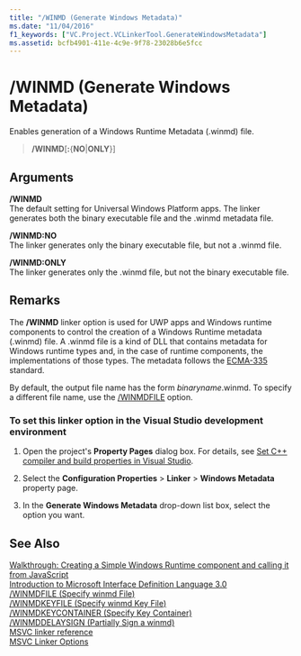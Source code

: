 ```yaml
---
title: "/WINMD (Generate Windows Metadata)"
ms.date: "11/04/2016"
f1_keywords: ["VC.Project.VCLinkerTool.GenerateWindowsMetadata"]
ms.assetid: bcfb4901-411e-4c9e-9f78-23028b6e5fcc
---
```

# /WINMD (Generate Windows Metadata)

Enables generation of a Windows Runtime Metadata (.winmd) file.

> **/WINMD**\[**:**{**NO**\|**ONLY**}]

## Arguments

**/WINMD**<br/>
The default setting for Universal Windows Platform apps. The linker generates both the binary executable file and the .winmd metadata file.

**/WINMD:NO**<br/>
The linker generates only the binary executable file, but not a .winmd file.

**/WINMD:ONLY**<br/>
The linker generates only the .winmd file, but not the binary executable file.

## Remarks

The **/WINMD** linker option is used for UWP apps and Windows runtime components to control the creation of a Windows Runtime metadata (.winmd) file. A .winmd file is a kind of DLL that contains metadata for Windows runtime types and, in the case of runtime components, the implementations of those types. The metadata follows the [ECMA-335](http://www.ecma-international.org/publications/standards/Ecma-335.htm) standard.

By default, the output file name has the form *binaryname*.winmd. To specify a different file name, use the [/WINMDFILE](winmdfile-specify-winmd-file.md) option.

### To set this linker option in the Visual Studio development environment

1. Open the project's **Property Pages** dialog box. For details, see [Set C++ compiler and build properties in Visual Studio](../working-with-project-properties.md).

1. Select the **Configuration Properties** > **Linker** > **Windows Metadata** property page.

1. In the **Generate Windows Metadata** drop-down list box, select the option you want.

## See Also

[Walkthrough: Creating a Simple Windows Runtime component and calling it from JavaScript](/windows/uwp/winrt-components/walkthrough-creating-a-simple-windows-runtime-component-and-calling-it-from-javascript)<br/>
[Introduction to Microsoft Interface Definition Language 3.0](/uwp/midl-3/intro)<br/>
[/WINMDFILE (Specify winmd File)](winmdfile-specify-winmd-file.md)<br/>
[/WINMDKEYFILE (Specify winmd Key File)](winmdkeyfile-specify-winmd-key-file.md)<br/>
[/WINMDKEYCONTAINER (Specify Key Container)](winmdkeycontainer-specify-key-container.md)<br/>
[/WINMDDELAYSIGN (Partially Sign a winmd)](winmddelaysign-partially-sign-a-winmd.md)<br/>
[MSVC linker reference](linking.md)<br/>
[MSVC Linker Options](linker-options.md)
